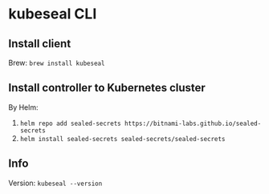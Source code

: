 # kubeseal CLI

## Install client
Brew: `brew install kubeseal`

## Install controller to Kubernetes cluster
By Helm: 
1. `helm repo add sealed-secrets https://bitnami-labs.github.io/sealed-secrets`
2. `helm install sealed-secrets sealed-secrets/sealed-secrets`

## Info
Version: `kubeseal --version`
